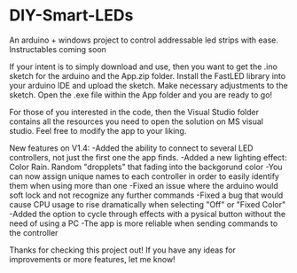 # DIY-Smart-LEDs
An arduino + windows project to control addressable led strips with ease. Instructables coming soon

If your intent is to simply download and use, then you want to get the .ino sketch for the arduino and the App.zip folder. 
Install the FastLED library into your arduino IDE and upload the sketch. Make necessary adjustments to the sketch.
Open the .exe file within the App folder and you are ready to go!

For those of you interested in the code, then the Visual Studio folder contains all the resources you need to open the solution on MS visual studio. Feel free to modify the app to your liking.

New features on V1.4:
-Added the ability to connect to several LED controllers, not just the first one the app finds. 
-Added a new lighting effect: Color Rain. Random "dropplets" that fading into the backgorund color
-You can now assign unique names to each controller in order to easily identify them when using more than one
-Fixed an issue where the arduino would soft lock and not recognize any further commands
-Fixed a bug that would cause CPU usage to rise dramatically when selecting "Off" or "Fixed Color"
-Added the option to cycle through effects with a pysical button without the need of using a PC
-The app is more reliable when sending commands to the controller

Thanks for checking this project out! If you have any ideas for improvements or more features, let me know!
